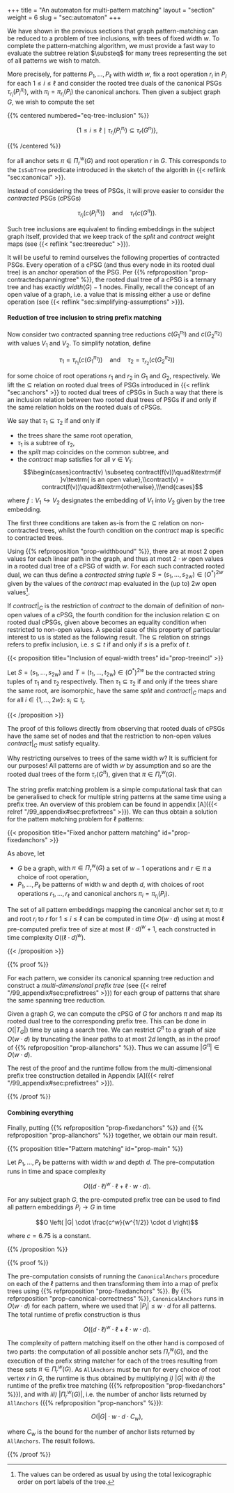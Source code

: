 +++
title = "An automaton for multi-pattern matching"
layout = "section"
weight = 6
slug = "sec:automaton"
+++

We have shown in the previous sections that graph pattern-matching can be
reduced to a problem of tree inclusions, with trees of fixed width $w$. To
complete the pattern-matching algorithm, we must provide a fast way to evaluate
the subtree relation $\substeq$ for many trees representing the set of all
patterns we wish to match.

More precisely, for patterns $P_1, \dots, P_\ell$ with width $w$, fix a root
operation $r_i$ in $P_i$ for each $1 \leqslant i \leqslant \ell$ and consider
the rooted tree duals of the canonical PSGs $\tau_{r_i}(P_i^{\pi_i})$, with
$\pi_i = \pi_{r_i}(P_i)$ the canonical anchors. Then given a subject graph $G$,
we wish to compute the set

{{% centered numbered="eq-tree-inclusion" %}}

$$\{1 \leqslant i \leqslant \ell \mid \tau_{r_i}(P_i^{\pi_i}) \subseteq \tau_r(G^\pi)\},$$

{{% /centered %}}

for all anchor sets $\pi \in \Pi_r^w(G)$ and root operation $r$ in $G$. This
corresponds to the `IsSubTree` predicate introduced in the sketch of the
algorith in {{< reflink "sec:canonical" >}}.

Instead of considering the trees of PSGs, it will prove easier to consider the
_contracted_ PSGs (cPSGs)

$$\tau_{r_i}(c(P_i^{\pi_i}))\quad\textrm{and}\quad \tau_r(c(G^\pi)).$$

Such tree inclusions are equivalent to finding embeddings in the subject graph
itself, provided that we keep track of the $split$ and $contract$ weight maps
(see {{< reflink "sec:treereduc" >}}).

It will be useful to remind ourselves the following properties of contracted
PSGs. Every operation of a cPSG (and thus every node in its rooted dual tree) is
an anchor operation of the PSG. Per
{{% refproposition "prop-contractedspanningtree" %}}, the rooted dual tree of a
cPSG is a ternary tree and has exactly $width(G) - 1$ nodes. Finally, recall the
concept of an open value of a graph, i.e. a value that is missing either a use
or define operation (see {{< reflink "sec:simplifying-assumptions" >}}).

#### Reduction of tree inclusion to string prefix matching

Now consider two contracted spanning tree reductions $c(G_1^{\pi_1})$ and
$c(G_2^{\pi_2})$ with values $V_1$ and $V_2$. To simplify notation, define

$$\tau_1 = \tau_{r_1}(c(G_1^{\pi_1})) \quad\textrm{and}\quad \tau_2 = \tau_{r_2}(c(G_2^{\pi_2}))$$

for some choice of root operations $r_1$ and $r_2$ in $G_1$ and $G_2$,
respectively. We lift the $\subseteq$ relation on rooted dual trees of PSGs
introduced in {{< reflink "sec:anchors" >}} to rooted dual trees of cPSGs in
Such a way that there is an inclusion relation between two rooted dual trees of
PSGs if and only if the same relation holds on the rooted duals of cPSGs.

We say that $\tau_1 \subseteq \tau_2$ if and only if

- the trees share the same root operation,
- $\tau_1$ is a subtree of $\tau_2$,
- the $spilt$ map coincides on the common subtree, and
- the $contract$ map satisfies for all $v \in V_1$:
  $$\begin{cases}contract(v) \subseteq contract(f(v))\quad&\textrm{if }v\textrm{ is an open value},\\contract(v) = contract(f(v))\quad&\textrm{otherwise},\\\end{cases}$$

where $f: V_1 \hookrightarrow V_2$ designates the embedding of $V_1$ into $V_2$
given by the tree embedding.

The first three conditions are taken as-is from the $\subseteq$ relation on
non-contracted trees, whilst the fourth condition on the $contract$ map is
specific to contracted trees.

Using {{% refproposition "prop-widthbound" %}}, there are at most 2 open values
for each linear path in the graph, and thus at most $2 \cdot w$ open values in a
rooted dual tree of a cPSG of width $w$. For each such contracted rooted dual,
we can thus define a _contracted string tuple_
$S = (s_1, \dots, s_{2w}) \in (O^\ast)^{2w}$ given by the values of the
$contract$ map evaluated in the (up to) $2w$ open values[^noprobtotalorder].

If $contract|_C$ is the restriction of $contract$ to the domain of definition of
non-open values of a cPSG, the fourth condition for the inclusion relation
$\subseteq$ on rooted dual cPSGs, given above becomes an equality condition when
restricted to non-open values. A special case of this property of particular
interest to us is stated as the following result. The $\subseteq$ relation on
strings refers to prefix inclusion, i.e. $s \subseteq t$ if and only if $s$ is a
prefix of $t$.

[^noprobtotalorder]:
    The values can be ordered as usual by using the total lexicographic order on
    port labels of the tree.

<!-- prettier-ignore -->
{{< proposition title="Inclusion of equal-width trees" id="prop-treeincl" >}}

Let $S = (s_1, \dots, s_{2w})$ and $T = (t_1, \dots, t_{2w}) \in (O^\ast)^{2w}$
be the contracted string tuples of $\tau_1$ and $\tau_2$ respectively. Then
$\tau_1 \subseteq \tau_2$ if and only if the trees share the same root, are
isomorphic, have the same $split$ and $contract|_C$ maps and for all
$i \in \{1, \dots, 2w\}$: $s_i \subseteq t_i$.

<!-- prettier-ignore -->
{{< /proposition >}}

The proof of this follows directly from observing that rooted duals of cPSGs
have the same set of nodes and that the restriction to non-open values
$contract|_C$ must satisfy equality.

Why restricting ourselves to trees of the same width $w$? It is sufficient for
our purposes! All patterns are of width $w$ by assumption and so are the rooted
dual trees of the form $\tau_r(G^\pi)$, given that $\pi \in \Pi_r^w(G)$.

The string prefix matching problem is a simple computational task that can be
generalised to check for multiple string patterns at the same time using a
prefix tree. An overview of this problem can be found in appendix
[A]({{< relref "/99_appendix#sec:prefixtrees" >}}). We can thus obtain a
solution for the pattern matching problem for $\ell$ patterns:

<!-- prettier-ignore -->
{{< proposition title="Fixed anchor pattern matching" id="prop-fixedanchors" >}}

As above, let

- $G$ be a graph, with $\pi \in \Pi_r^w(G)$ a set of $w - 1$ operations and
  $r \in \pi$ a choice of root operation,
- $P_1, \dots, P_\ell$ be patterns of width $w$ and depth $d$, with choices of
  root operations $r_1, \dots, r_\ell$ and canonical anchors
  $\pi_i = \pi_{r_i}(P_i).$

The set of all pattern embeddings mapping the canonical anchor set $\pi_i$ to
$\pi$ and root $r_i$ to $r$ for $1 \leq i \leq \ell$ can be computed in time
$O(w\cdot d)$ using at most $\ell$ pre-computed prefix tree of size at most
$(\ell \cdot d)^w + 1$, each constructed in time complexity
$O((\ell \cdot d)^w)$.

<!-- prettier-ignore -->
{{< /proposition >}}

<!-- prettier-ignore -->
{{% proof %}}

For each pattern, we consider its canonical spanning tree reduction and
construct a _multi-dimensional prefix tree_ (see
{{< relref "/99_appendix#sec:prefixtrees" >}}) for each group of patterns that
share the same spanning tree reduction.

Given a graph $G$, we can compute the cPSG of $G$ for anchors $\pi$ and map its
rooted dual tree to the corresponding prefix tree. This can be done in
$O(|T_G|)$ time by using a search tree. We can restrict $G^\pi$ to a graph of
size $O(w \cdot d)$ by truncating the linear paths to at most $2d$ length, as in
the proof of {{% refproposition "prop-allanchors" %}}. Thus we can assume
$|G^\pi| \in O(w \cdot d)$.

The rest of the proof and the runtime follow from the multi-dimensional prefix
tree construction detailed in Appendix
[A]({{< relref "/99_appendix#sec:prefixtrees" >}}).

<!-- prettier-ignore -->
{{% /proof %}}

#### Combining everything

Finally, putting {{% refproposition "prop-fixedanchors" %}} and
{{% refproposition "prop-allanchors" %}} together, we obtain our main result.

<!-- prettier-ignore -->
{{% proposition title="Pattern matching" id="prop-main" %}}

Let $P_1, \dots, P_\ell$ be patterns with width $w$ and depth $d$. The
pre-computation runs in time and space complexity

$$O \left( (d\cdot \ell)^w \cdot \ell + \ell \cdot w \cdot d \right).$$

For any subject graph $G$, the pre-computed prefix tree can be used to find all
pattern embeddings $P_i \to G$ in time

$$O \left( |G| \cdot \frac{c^w}{w^{1/2}} \cdot d \right)$$

where $c = 6.75$ is a constant.

<!-- prettier-ignore -->
{{% /proposition %}}

<!-- prettier-ignore -->
{{% proof %}}

The pre-computation consists of running the `CanonicalAnchors` procedure on each
of the $\ell$ patterns and then transforming them into a map of prefix trees
using {{% refproposition "prop-fixedanchors" %}}. By
{{% refproposition "prop-canonical-correctness" %}}, `CanonicalAnchors` runs in
$O(w\cdot d)$ for each pattern, where we used that $|P_i| \leqslant w \cdot d$
for all patterns. The total runtime of prefix construction is thus

$$O \left( (d\cdot \ell)^w \cdot \ell + \ell \cdot w \cdot d \right).$$

The complexity of pattern matching itself on the other hand is composed of two
parts: the computation of all possible anchor sets $\Pi_r^w(G)$, and the
execution of the prefix string matcher for each of the trees resulting from
these sets $\pi \in \Pi_r^w(G)$. As `AllAnchors` must be run for every choice of
root vertex $r$ in $G$, the runtime is thus obtained by multiplying _i)_ $|G|$
with _ii)_ the runtime of the prefix tree matching
({{% refproposition "prop-fixedanchors" %}}), and with _iii)_ $|\Pi_r^w(G)|$,
i.e. the number of anchor lists returned by `AllAnchors`
({{% refproposition "prop-nanchors" %}}):

$$O(|G| \cdot w \cdot d \cdot C_w ),$$

where $C_w$ is the bound for the number of anchor lists returned by
`AllAnchors`. The result follows.

<!-- prettier-ignore -->
{{% /proof %}}
